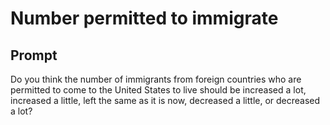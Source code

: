 # Number permitted to immigrate

## Prompt
Do you think the number of immigrants from foreign countries who are permitted to come to the United States to live should be increased a lot, increased a little, left the same as it is now, decreased a little, or decreased a lot?
